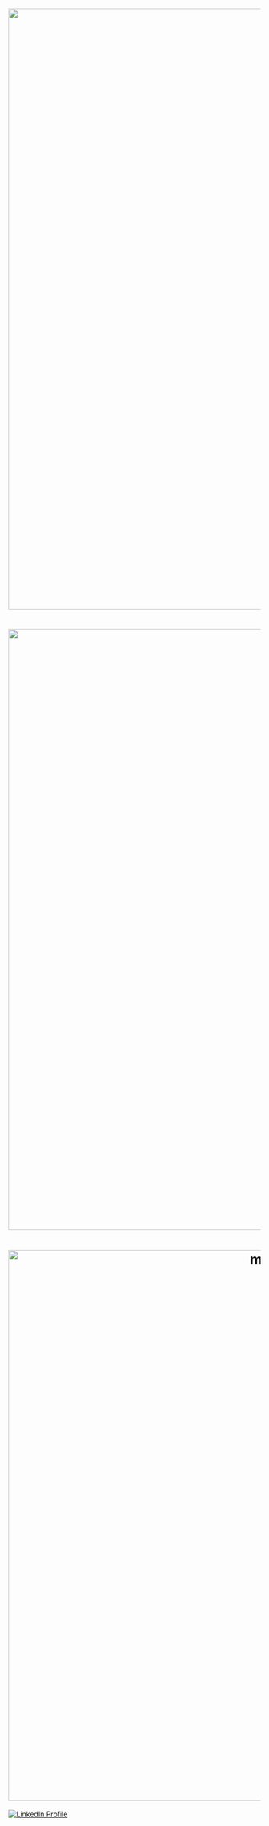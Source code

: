 <h1 align="center">
  <a><img src="https://github.com/minusonee/minusonee/assets/74992183/a5457dc9-4408-4ed3-99c1-2a8b21b4dc16"  width="1200"></a>
</h1>
<h1 align="center">
  <a><img src="https://raw.githubusercontent.com/bornmay/bornmay/Update/svg/Bottom.svg"  width="1200"></a>
</h1>
<h1 align="center">
  <a><img align="center" src="https://github-readme-stats.vercel.app/api?username=minusonee&show_icons=true&locale=en&theme=dark&border_radius=12&hide_border=false&title_color=90acd0" alt="minusonee" width="1100" /></a>
</h1>
    <a href="https://www.linkedin.com/in/s%D0%B5rban/" target="_blank">
        <img src="https://img.shields.io/badge/LinkedIn-Profile-blue" alt="LinkedIn Profile">
    </a>
